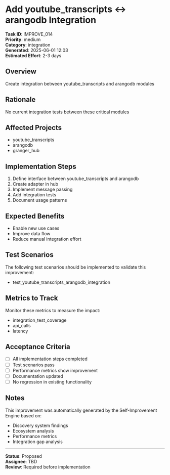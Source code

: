# Add youtube_transcripts ↔ arangodb Integration

**Task ID**: IMPROVE_014  
**Priority**: medium  
**Category**: integration  
**Generated**: 2025-06-01 12:03  
**Estimated Effort**: 2-3 days

## Overview

Create integration between youtube_transcripts and arangodb modules

## Rationale

No current integration tests between these critical modules

## Affected Projects

- youtube_transcripts
- arangodb
- granger_hub

## Implementation Steps

1. Define interface between youtube_transcripts and arangodb
2. Create adapter in hub
3. Implement message passing
4. Add integration tests
5. Document usage patterns

## Expected Benefits

- Enable new use cases
- Improve data flow
- Reduce manual integration effort

## Test Scenarios

The following test scenarios should be implemented to validate this improvement:

- test_youtube_transcripts_arangodb_integration

## Metrics to Track

Monitor these metrics to measure the impact:

- integration_test_coverage
- api_calls
- latency

## Acceptance Criteria

- [ ] All implementation steps completed
- [ ] Test scenarios pass
- [ ] Performance metrics show improvement
- [ ] Documentation updated
- [ ] No regression in existing functionality

## Notes

This improvement was automatically generated by the Self-Improvement Engine based on:
- Discovery system findings
- Ecosystem analysis
- Performance metrics
- Integration gap analysis

---

**Status**: Proposed  
**Assignee**: TBD  
**Review**: Required before implementation
